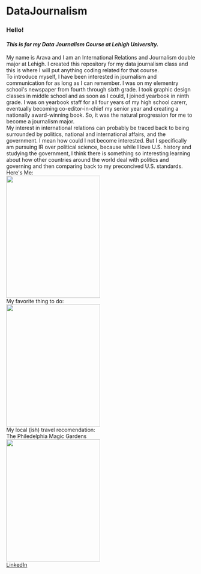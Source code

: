 # DataJournalism
### Hello!
#### _This is for my Data Journalism Course at Lehigh University._<br/>
My name is Arava and I am an International Relations and Journalism double major at Lehigh. I created this repository for my data journalism class and this is where I will put anything coding related for that course. <br/> To introduce myself, I have been interested in journalism and communication for as long as I can remember. I was on my elementry school's newspaper from fourth through sixth grade. I took graphic design classes in middle school and as soon as I could, I joined yearbook in ninth grade. I was on yearbook staff for all four years of my high school carerr, eventually becoming co-editor-in-chief my senior year and creating a nationally award-winning book. So, it was the natural progression for me to become a journalism major. <br/> My interest in international relations can probably be traced back to being surrounded by politics, national and international affairs, and the government. I mean how could I not become interested. But I specifically am pursuing IR over political science, because while I love U.S. history and studying the government, I think there is something so interesting learning about how other countries around the world deal with politics and governing and then comparing back to my preconcived U.S. standards. <br/>
Here's Me: <br/>
<img src="https://user-images.githubusercontent.com/113537167/190289219-67c0f04e-bcb4-43fc-a856-d2e720784c46.jpeg" width="250" height="325"> <br/>
My favorite thing to do: <br/>
<img src="https://user-images.githubusercontent.com/113537167/190289491-2bef9475-8c87-4945-b9f5-78a7b2c9c27d.jpeg" width="250" height="325"> <br/>
My local (ish) travel recomendation: <br/> The Philedelphia Magic Gardens <br/> 
<img src="https://user-images.githubusercontent.com/113537167/190289497-dd4d29fa-083d-4c13-9ff9-004566c7c792.jpg" width="250" height="325"> <br/>
[LinkedIn](linkedin.com/in/arava-rose-5679b9223)
